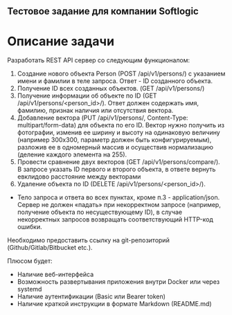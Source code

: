 ## Тестовое задание для компании Softlogic

# Описание задачи
Разработать REST API сервер со следующим функционалом:
1) Создание нового объекта Person (POST /api/v1/persons/) с указанием имени и фамилии в теле запроса. Ответ - ID созданного объекта.
2) Получение ID всех созданных объектов. (GET /api/v1/persons/)
3) Получение информации об объекте по ID (GET /api/v1/persons/<person_id>/). Ответ должен содержать имя, фамилию, признак наличия или отсутствия вектора.
4) Добавление вектора (PUT /api/v1/persons/, Content-Type: multipart/form-data) для объекта по его ID. Вектор нужно получить из фотографии, изменив ее ширину и высоту на одинаковую величину (например 300x300, параметр должен быть конфигурируемым), разложив ее в одномерный массив и осуществив нормализацию (деление каждого элемента на 255).
5) Провести сравнение двух векторов (GET /api/v1/persons/compare/). В запросе указать ID первого и второго объекта, в ответе вернуть евклидово расстояние между векторами
6) Удаление объекта по ID (DELETE /api/v1/persons/<person_id>/).

* Тело запроса и ответа во всех пунктах, кроме п.3 - application/json. Сервер не должен «падать» при некорректном запросе (например, получение объекта по несуществующему ID), в случае некорректных запросов возвращать соответствующий HTTP-код ошибки.

Необходимо предоставить ссылку на git-репозиторий (Github/Gitlab/Bitbucket etc.).

Плюсом будет:

- Наличие веб-интерфейса
- Возможность развертывания приложения внутри Docker или через systemd
- Наличие аутентификации (Basic или Bearer token)
- Наличие краткой инструкции в формате Markdown (README.md)
